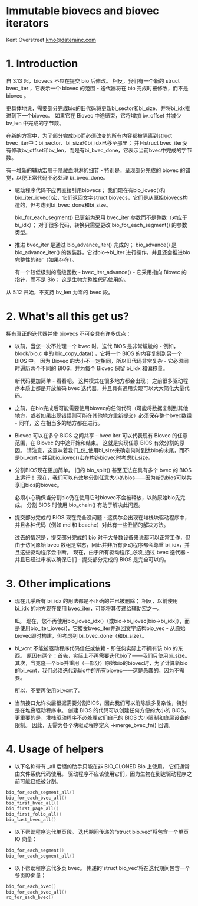 
# Immutable biovecs and biovec iterators

Kent Overstreet <kmo@daterainc.com>


# 1. Introduction

自 3.13 起，biovecs 不应在提交 bio 后修改。 相反，我们有一个新的 struct bvec_iter ，它表示一个 biovec 的范围 - 迭代器将在 bio 完成时被修改，而不是 biovec 。

更具体地说，需要部分完成bio的旧代码将更新bi_sector和bi_size，并将bi_idx推进到下一个biovec。 如果它在 Biovec 中途结束，它将增加 bv_offset 并减少 bv_len 中完成的字节数。

在新的方案中，为了部分完成bio而必须改变的所有内容都被隔离到struct bvec_iter中：bi_sector、bi_size和bi_idx已移至那里； 并且struct bvec_iter没有修改bv_offset和bv_len，而是有bi_bvec_done，它表示当前bvec中完成的字节数。

有一堆新的辅助宏用于隐藏血淋淋的细节 - 特别是，呈现部分完成的 biovec 的错觉，以便正常代码不必处理 bi_bvec_done。

- 驱动程序代码不应再直接引用biovecs； 我们现在有bio_iovec()和bio_iter_iovec()宏，它们返回文字struct biovecs，它们是从原始biovecs构造的，但考虑到bi_bvec_done和bi_size。

    bio_for_each_segment() 已更新为采用 bvec_iter 参数而不是整数（对应于 bi_idx）； 对于很多代码，转换只需要更改 bio_for_each_segment() 的参数类型。

- 推进 bvec_iter 是通过 bio_advance_iter() 完成的； bio_advance() 是bio_advance_iter() 的包装器，它对bio->bi_iter 进行操作，并且还会推进bio 完整性的iter（如果存在）。

    有一个较低级别的高级函数 - bvec_iter_advance() - 它采用指向 Biovec 的指针，而不是 Bio； 这是生物完整性代码使用的。

从 5.12 开始，不支持 bv_len 为零的 bvec 段。


# 2. What's all this get us?

拥有真正的迭代器并使 biovecs 不可变具有许多优点：

- 以前，当您一次不处理一个 bvec 时，迭代 BIOS 是非常尴尬的 - 例如，block/bio.c 中的 bio_copy_data() ，它将一个 BIOS 的内容复制到另一个 BIOS 中。 因为 Biovec 的大小不一定相同，所以旧代码非常复杂 - 它必须同时遍历两个不同的 BIOS，并为每个 Biovec 保留 bi_idx 和偏移量。

    新代码更加简单 - 看看吧。 这种模式在很多地方都会出现； 之前很多驱动程序本质上都是开放编码 bvec 迭代器，并且具有通用实现可以大大简化大量代码。

- 之前，在bio完成后可能需要使用biovec的任何代码（可能将数据复制到其他地方，或者如果出现错误则可能在其他地方重新提交）必须保存整个bvec数组 - 同样，这 在相当多的地方都在进行。

- Biovec 可以在多个 BIOS 之间共享 - bvec iter 可以代表现有 Biovec 的任意范围，在 Biovec 的中途开始和结束。 这就是实现任意 BIOS 有效分割的原因。 请注意，这意味着我们_仅_使用bi_size来确定何时到达bio的末尾，而不是bi_vcnt - 并且bio_iovec()宏在构造biovec时考虑bi_size。

- 分割BIOS现在更加简单。 旧的 bio_split() 甚至无法在具有多个 bvec 的 BIOS 上运行！ 现在，我们可以有效地分割任意大小的bios——因为新的bios可以共享旧bios的biovec。

    必须小心确保当分割bio仍在使用它时biovec不会被释放，以防原始bio先完成。 分割 BIOS 时使用 bio_chain() 有助于解决此问题。

- 提交部分完成的 BIOS 现在完全没问题 - 这偶尔会出现在堆栈块驱动程序中，并且各种代码（例如 md 和 bcache）对此有一些丑陋的解决方法。

    过去的情况是，提交部分完成的 bio 对于大多数设备来说都可以正常工作，但由于访问原始 bvec 数组是常态，因此并非所有驱动程序都会尊重 bi_idx，并且这些驱动程序会中断。 现在，由于所有驱动程序_必须_通过 bvec 迭代器 - 并且已经过审核以确保它们 - 提交部分完成的 BIOS 是完全可以的。


# 3. Other implications

- 现在几乎所有 bi_idx 的用法都是不正确的并已被删除； 相反，以前使用 bi_idx 的地方现在使用 bvec_iter，可能将其传递给辅助宏之一。

    IE。 现在，您不再使用bio_iovec_idx()（或bio->bi_iovec[bio->bi_idx]），而是使用bio_iter_iovec()，它接受bvec_iter并返回文字结构bio_vec - 从原始biovec即时构建，但考虑到 bi_bvec_done（和bi_size）。

- bi_vcnt 不能被驱动程序代码信任或依赖 - 即任何实际上不拥有该 bio 的东西。 原因有两个：首先，实际上不再需要迭代bio了——我们只使用bi_size。 其次，当克隆一个bio并重用（一部分）原始bio的biovec时，为了计算新bio的bi_vcnt，我们必须迭代新bio中的所有biovec——这是愚蠢的，因为不需要。

    所以，不要再使用bi_vcnt了。

- 当前接口允许块层根据需要分割BIOS，因此我们可以消除很多复杂性，特别是在堆叠驱动程序中。 创建 BIOS 的代码可以创建任何方便的大小的 BIOS，更重要的是，堆栈驱动程序不必处理它们自己的 BIOS 大小限制和底层设备的限制。 因此，无需为各个块驱动程序定义 ->merge_bvec_fn() 回调。


# 4. Usage of helpers

- 以下名称带有 _all 后缀的助手只能在非 BIO_CLONED Bio 上使用。 它们通常由文件系统代码使用。 驱动程序不应该使用它们，因为生物在到达驱动程序之前可能已经被分割。

```c
bio_for_each_segment_all()
bio_for_each_bvec_all()
bio_first_bvec_all()
bio_first_page_all()
bio_first_folio_all()
bio_last_bvec_all()
```

- 以下帮助程序迭代单页段。 迭代期间传递的“struct bio_vec”将包含一个单页 IO 向量：

```c
bio_for_each_segment()
bio_for_each_segment_all()
```

- 以下帮助程序迭代多页 bvec。 传递的'struct bio_vec'将在迭代期间包含一个多页IO向量：

```c
bio_for_each_bvec()
bio_for_each_bvec_all()
rq_for_each_bvec()
```
